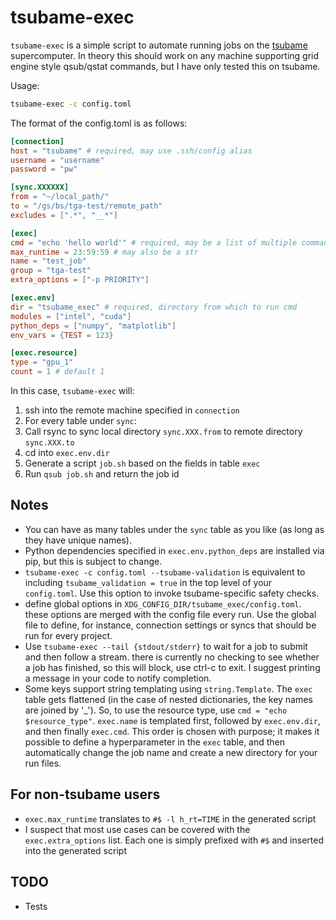 # tsubame-exec

`tsubame-exec` is a simple script to automate running jobs on the
[tsubame](https://en.wikipedia.org/wiki/Tsubame_(supercomputer))
supercomputer. In theory this should work on any machine supporting
grid engine style qsub/qstat commands, but I have only tested this on
tsubame.

Usage:
```bash
tsubame-exec -c config.toml
```

The format of the config.toml is as follows:
```toml
[connection]
host = "tsubame" # required, may use .ssh/config alias
username = "username"
password = "pw"

[sync.XXXXXX]
from = "~/local_path/"
to = "/gs/bs/tga-test/remote_path"
excludes = [".*", "__*"]

[exec]
cmd = "echo 'hello world'" # required, may be a list of multiple commands
max_runtime = 23:59:59 # may also be a str
name = "test_job"
group = "tga-test"
extra_options = ["-p PRIORITY"]

[exec.env]
dir = "tsubame_exec" # required, directory from which to run cmd
modules = ["intel", "cuda"]
python_deps = ["numpy", "matplotlib"]
env_vars = {TEST = 123}

[exec.resource]
type = "gpu_1"
count = 1 # default 1
```
In this case, `tsubame-exec` will:

1. ssh into the remote machine specified in `connection`
2. For every table under `sync`:
  1. Call rsync to sync local directory `sync.XXX.from` to remote
     directory `sync.XXX.to`
3. cd into `exec.env.dir`
4. Generate a script `job.sh` based on the fields in table `exec`
5. Run `qsub job.sh` and return the job id


## Notes
- You can have as many tables under the `sync` table as you like (as long as they have unique names).
- Python dependencies specified in `exec.env.python_deps` are installed via pip, but this is subject to change.
- `tsubame-exec -c config.toml --tsubame-validation` is equivalent to including `tsubame_validation = true` in the top level of your `config.toml`. Use this option to invoke tsubame-specific safety checks.
- define global options in `XDG_CONFIG_DIR/tsubame_exec/config.toml`. these options are merged with the config file every run. Use the global file to define, for instance, connection settings or syncs that should be run for every project.
- Use `tsubame-exec --tail {stdout/stderr}` to wait for a job to submit and then follow a stream. there is currently no checking to see whether a job has finished, so this will block, use ctrl-c to exit. I suggest printing a message in your code to notify completion.
- Some keys support string templating using `string.Template`. The `exec` table gets flattened
(in the case of nested dictionaries, the key names are joined by '_'). So, to use the resource type, use `cmd = "echo $resource_type"`. `exec.name` is templated first, followed by `exec.env.dir`, and then finally `exec.cmd`. This order is chosen with purpose; it makes it possible to define a hyperparameter in the `exec` table, and then automatically change the job name and create a new directory for your run files.


## For non-tsubame users
- `exec.max_runtime` translates to `#$ -l h_rt=TIME` in the generated script
- I suspect that most use cases can be covered with the `exec.extra_options` list. Each one is simply prefixed with `#$` and inserted into the generated script

## TODO
- Tests
